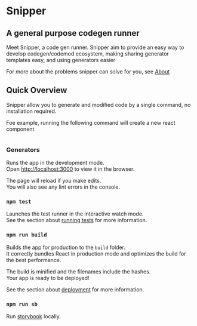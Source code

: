 
# Snipper
## A general purpose codegen runner

Meet Snipper, a code gen runner.
Snipper aim to provide an easy way to develop codegen/codemod ecosystem, making sharing  generator templates easy, and using generators easier


For more about the problems snipper can solve for you, see [About](https://github.com/snipper/blob/About.md)

## Quick Overview <a name="available-scripts"></a>
Snipper allow you to generate and modified code by a single command, no installation required.

Foe example, running the following command will create a new react component

```

```


### Generators


Runs the app in the development mode.<br />
Open [http://localhost:3000](http://localhost:3000) to view it in the browser.

The page will reload if you make edits.<br />
You will also see any lint errors in the console.

### `npm test`

Launches the test runner in the interactive watch mode.<br />
See the section about [running tests](https://facebook.github.io/create-react-app/docs/running-tests) for more information.

### `npm run build`

Builds the app for production to the `build` folder.<br />
It correctly bundles React in production mode and optimizes the build for the best performance.

The build is minified and the filenames include the hashes.<br />
Your app is ready to be deployed!

See the section about [deployment](https://facebook.github.io/create-react-app/docs/deployment) for more information.

### `npm run sb`

Run [storybook](https://storybook.js.org/docs/configurations/cli-options/#for-start-storybook) locally.
